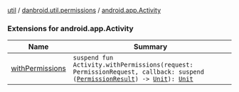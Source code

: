 [util](../../index.md) / [danbroid.util.permissions](../index.md) / [android.app.Activity](./index.md)

### Extensions for android.app.Activity

| Name | Summary |
|---|---|
| [withPermissions](with-permissions.md) | `suspend fun Activity.withPermissions(request: PermissionRequest, callback: suspend (`[`PermissionResult`](../-permission-result/index.md)`) -> `[`Unit`](https://kotlinlang.org/api/latest/jvm/stdlib/kotlin/-unit/index.html)`): `[`Unit`](https://kotlinlang.org/api/latest/jvm/stdlib/kotlin/-unit/index.html) |
